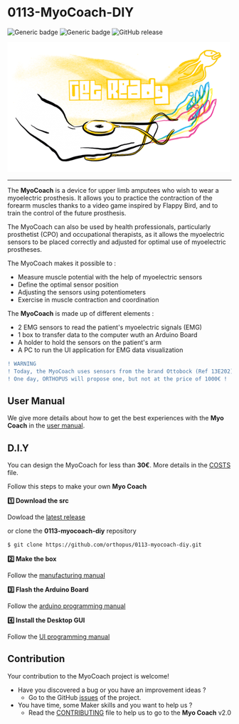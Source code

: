 # 0113-MyoCoach-DIY

![Generic badge](https://img.shields.io/badge/version-DIY-yellow.svg)
![Generic badge](https://img.shields.io/badge/CE_Mark-NO-critical.svg)
![GitHub release](https://img.shields.io/github/release/orthopus/0113-myocoach-diy)


![myocoach](./assets/myocoach.png)

---

The **MyoCoach** is a device for upper limb amputees who wish to wear a myoelectric prosthesis. It allows you to practice the contraction of the forearm muscles thanks to a video game inspired by Flappy Bird, and to train the control of the future prosthesis. 

The MyoCoach can also be used by health professionals, particularly prosthetist (CPO) and occupational therapists, as it allows the myoelectric sensors to be placed correctly and adjusted for optimal use of myoelectric prostheses. 

The MyoCoach makes it possible to :

* Measure muscle potential with the help of myoelectric sensors
* Define the optimal sensor position
* Adjusting the sensors using potentiometers 
* Exercise in muscle contraction and coordination

The **MyoCoach** is made up of different elements :

* 2 EMG sensors to read the patient's myoelectric signals (EMG)
* 1 box to transfer data to the computer wuth an Arduino Board
* A holder to hold the sensors on the patient's arm
* A PC to run the UI application for EMG data visualization

```diff
! WARNING 
! Today, the MyoCoach uses sensors from the brand Ottobock (Ref 13E202). 
! One day, ORTHOPUS will propose one, but not at the price of 1000€ !
```


## User Manual

We give more details about how to get the best experiences with the **Myo Coach** in the [user manual](./docs/user-manual.md).

## D.I.Y

You can design the MyoCoach for less than **30€**. More details in the [COSTS](COSTS.md) file.

Follow this steps to make your own **Myo Coach**

**:one: Download the src**

Dowload the [latest release](https://github.com/orthopus/0113-myocoach-diy/releases/latest)

or clone the **0113-myocoach-diy** repository

```bash
$ git clone https://github.com/orthopus/0113-myocoach-diy.git
```

**:two: Make the box**

Follow the [manufacturing manual](./docs/manufacturing-manual.md)

**:three: Flash the Arduino Board**

Follow the [arduino programming manual](./docs/firmware-programming-manual.md)

**:four: Install the Desktop GUI**

Follow the [UI programming manual](./docs/ui-programming-manual.md)


## Contribution
Your contribution to the MyoCoach project is welcome!

* Have you discovered a bug or you have an improvement ideas ?
  * Go to the GitHub [issues](https://github.com/orthopus/0113-myocoach-diy/issues) of the project.
* You have time, some Maker skills and you want to help us ?
  * Read the [CONTRIBUTING](CONTRIBUTING.md) file to help us to go to the **Myo Coach** v2.0